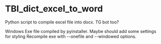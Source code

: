 # TBI_dict_excel_to_word
Python script to compile excel file into docx. TG bot too?

Windows Exe file compiled by pyinstaller. Maybe should add some settings for styling
Recompile exe with --onefile and --windowed options. 
